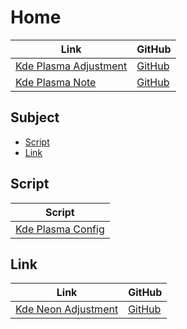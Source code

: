 

# Home

| Link | GitHub |
| ---- | ------ |
| [Kde Plasma Adjustment](https://samwhelp.github.io/kde-plasma-adjustment/) | [GitHub](https://github.com/samwhelp/kde-plasma-adjustment) |
| [Kde Plasma Note](https://samwhelp.github.io/note-about-kde-plasma/) | [GitHub](https://github.com/samwhelp/note-about-kde-plasma) |




## Subject

* [Script](#script)
* [Link](#link)




## Script

| Script |
| ------ |
| [Kde Plasma Config](https://github.com/samwhelp/kde-plasma-adjustment/tree/main/prototype/main/kde-config) |




## Link

| Link | GitHub |
| ---- | ------ |
| [Kde Neon Adjustment](https://samwhelp.github.io/kde-neon-adjustment/) | [GitHub](https://github.com/samwhelp/kde-neon-adjustment) |
